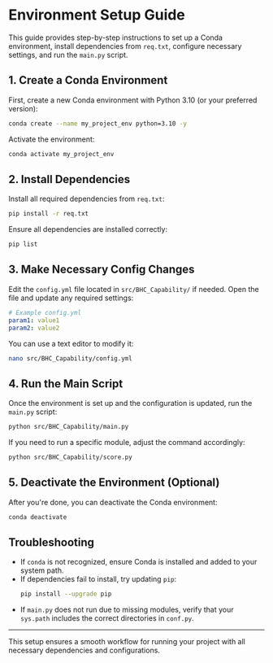 # Environment Setup Guide

This guide provides step-by-step instructions to set up a Conda environment, install dependencies from `req.txt`, configure necessary settings, and run the `main.py` script.

## 1. **Create a Conda Environment**
First, create a new Conda environment with Python 3.10 (or your preferred version):

```sh
conda create --name my_project_env python=3.10 -y
```

Activate the environment:

```sh
conda activate my_project_env
```

## 2. **Install Dependencies**
Install all required dependencies from `req.txt`:

```sh
pip install -r req.txt
```

Ensure all dependencies are installed correctly:

```sh
pip list
```

## 3. **Make Necessary Config Changes**
Edit the `config.yml` file located in `src/BHC_Capability/` if needed. Open the file and update any required settings:

```yaml
# Example config.yml
param1: value1
param2: value2
```

You can use a text editor to modify it:

```sh
nano src/BHC_Capability/config.yml
```

## 4. **Run the Main Script**
Once the environment is set up and the configuration is updated, run the `main.py` script:

```sh
python src/BHC_Capability/main.py
```

If you need to run a specific module, adjust the command accordingly:

```sh
python src/BHC_Capability/score.py
```

## 5. **Deactivate the Environment (Optional)**
After you're done, you can deactivate the Conda environment:

```sh
conda deactivate
```

## **Troubleshooting**
- If `conda` is not recognized, ensure Conda is installed and added to your system path.
- If dependencies fail to install, try updating `pip`:
  ```sh
  pip install --upgrade pip
  ```
- If `main.py` does not run due to missing modules, verify that your `sys.path` includes the correct directories in `conf.py`.

---
This setup ensures a smooth workflow for running your project with all necessary dependencies and configurations.

